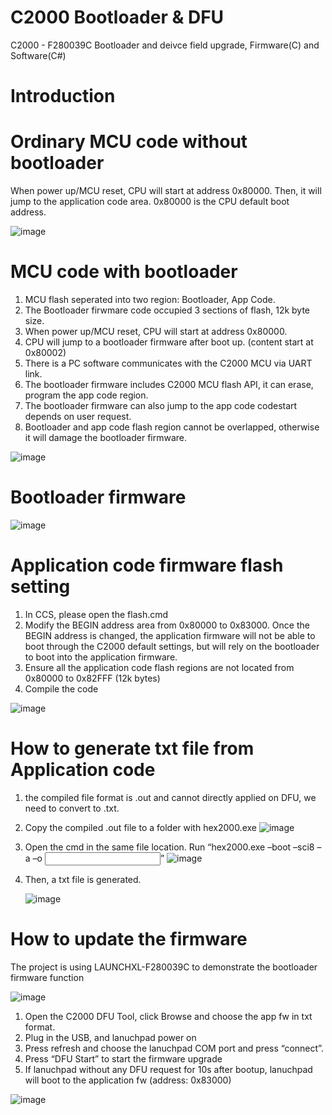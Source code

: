 # C2000 Bootloader & DFU
C2000 - F280039C Bootloader and deivce field upgrade, Firmware(C) and Software(C#)

# Introduction
# Ordinary MCU code without bootloader
When power up/MCU reset, CPU will start at address 0x80000.
Then, it will jump to the application code area.
0x80000 is the CPU default boot address. 

![image](https://github.com/user-attachments/assets/0b043ccc-3c78-411a-95ba-9fa7855eb4a6)

# MCU code with bootloader
1. MCU flash seperated into two region: Bootloader, App Code.
2. The Bootloader firwmare code occupied 3 sections of flash, 12k byte size.
3. When power up/MCU reset, CPU will start at address 0x80000.
4. CPU will jump to a bootloader firmware after boot up. (content start at 0x80002)
5. There is a PC software communicates with the C2000 MCU via UART link.
6. The bootloader firmware includes C2000 MCU flash API, it can erase, program the app code region.
7. The bootloader firmware can also jump to the app code codestart depends on user request.
8. Bootloader and app code flash region cannot be overlapped, otherwise it will damage the bootloader firmware.
   
![image](https://github.com/user-attachments/assets/20c78f4b-6743-4317-9eea-67f69c790d56)

# Bootloader firmware 
![image](https://github.com/user-attachments/assets/16c789e8-91b6-4a21-aedd-26af49aa03ff)

# Application code firmware flash setting

1. In CCS, please open the flash.cmd
2. Modify the BEGIN address area from 0x80000 to 0x83000. Once the BEGIN address is changed, the application firmware will not be able to boot through the C2000 default settings, but will rely on the bootloader to boot into the application firmware.
3. Ensure all the application code flash regions are not located from 0x80000 to 0x82FFF (12k bytes)
4. Compile the code

![image](https://github.com/user-attachments/assets/168e5bfb-c395-475a-be8c-25b5e7d19134)

# How to generate txt file from Application code
1. the compiled file format is .out and cannot directly applied on DFU, we need to convert to .txt.
2. Copy the compiled .out file to a folder with hex2000.exe
   ![image](https://github.com/user-attachments/assets/544effbe-df7e-4cc5-b783-666263b92e29)
3. Open the cmd in the same file location. Run “hex2000.exe –boot –sci8 –a –o <output file.txt> <input file.out>”
   ![image](https://github.com/user-attachments/assets/bf008e02-39a1-4242-be0b-981cd63403e3)
4. Then, a txt file is generated.
   
   ![image](https://github.com/user-attachments/assets/1540030a-17d2-4bc2-a050-9e08483fec6a)

# How to update the firmware 
The project is using LAUNCHXL-F280039C to demonstrate the bootloader firmware function

![image](https://github.com/user-attachments/assets/ed83fd24-0cfa-4f68-84ae-8efe955ec223)

1. Open the C2000 DFU Tool, click Browse and choose the app fw in txt format.
2. Plug in the USB, and lanuchpad power on
3. Press refresh and choose the lanuchpad COM port and press “connect”.
4. Press “DFU Start” to start the firmware upgrade
5. If lanuchpad without any DFU request for 10s after bootup, lanuchpad will boot to the application fw (address: 0x83000)

![image](https://github.com/user-attachments/assets/cf3f9d30-c5fc-4216-8cc4-b2d4d271d0fe)

